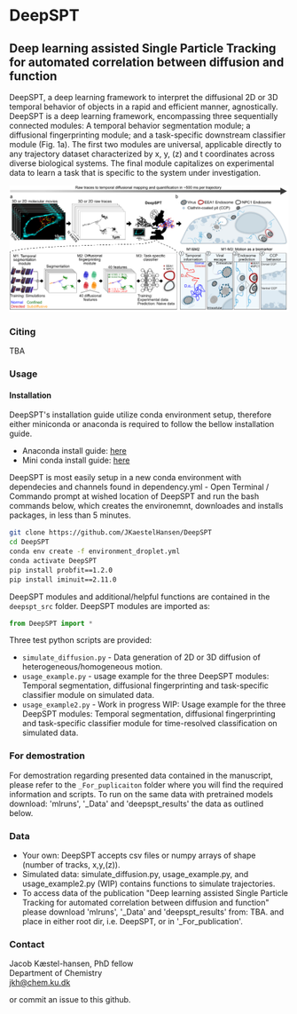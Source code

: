 # DeepSPT
## Deep learning assisted Single Particle Tracking for automated correlation between diffusion and function
DeepSPT, a deep learning framework to interpret the diffusional 2D or 3D temporal behavior of objects in a rapid and efficient manner, agnostically. DeepSPT is a deep learning framework, encompassing three sequentially connected modules: A temporal behavior segmentation module; a diffusional fingerprinting module; and a task-specific downstream classifier module (Fig. 1a). The first two modules are universal, applicable directly to any trajectory dataset characterized by x, y, (z) and t coordinates across diverse biological systems. The final module capitalizes on experimental data to learn a task that is specific to the system under investigation.

![image](_Images/figure1.png)
### Citing
TBA

### Usage
#### Installation
DeepSPT's installation guide utilize conda environment setup, therefore either miniconda or anaconda is required to follow the bellow installation guide.
 - Anaconda install guide: [here](https://www.anaconda.com/download)
 - Mini conda install guide: [here](https://docs.conda.io/en/latest/miniconda.html)

DeepSPT is most easily setup in a new conda environment with dependecies and channels found in dependency.yml - Open Terminal / Commando prompt at wished location of DeepSPT and run the bash commands below, which creates the environemnt, downloades and installs packages, in less than 5 minutes.

```bash
git clone https://github.com/JKaestelHansen/DeepSPT
cd DeepSPT
conda env create -f environment_droplet.yml
conda activate DeepSPT
pip install probfit==1.2.0
pip install iminuit==2.11.0
```
DeepSPT modules and additional/helpful functions are contained in the `deepspt_src` folder.
DeepSPT modules are imported as:
```python
from DeepSPT import *

```
Three test python scripts are provided:
  - `simulate_diffusion.py` - Data generation of 2D or 3D diffusion of heterogeneous/homogeneous motion.
  - `usage_example.py` - usage example for the three DeepSPT modules: Temporal segmentation, diffusional fingerprinting and task-specific classifier module on simulated data.
  - `usage_example2.py` - Work in progress WIP: Usage example for the three DeepSPT modules: Temporal segmentation, diffusional fingerprinting and task-specific classifier module for time-resolved classification on simulated data.

### For demostration
For demostration regarding presented data contained in the manuscript, please refer to the `_For_puplicaiton` folder where you will find the required information and scripts. To run on the same data with pretrained models download: 'mlruns', '_Data' and 'deepspt_results' the data as outlined below.

### Data
  - Your own: DeepSPT accepts csv files or numpy arrays of shape (number of tracks, x,y,(z)).
  - Simulated data: simulate_diffusion.py, usage_example.py, and usage_example2.py (WIP) contains functions to simulate trajectories.
  - To access data of the publication "Deep learning assisted Single Particle Tracking for automated correlation between diffusion and function" please download 'mlruns', '_Data' and 'deepspt_results' from: TBA. and place in either root dir, i.e. DeepSPT, or in '_For_publication'.

### Contact

Jacob Kæstel-hansen, PhD fellow\
Department of Chemistry\
jkh@chem.ku.dk

or commit an issue to this github. 
